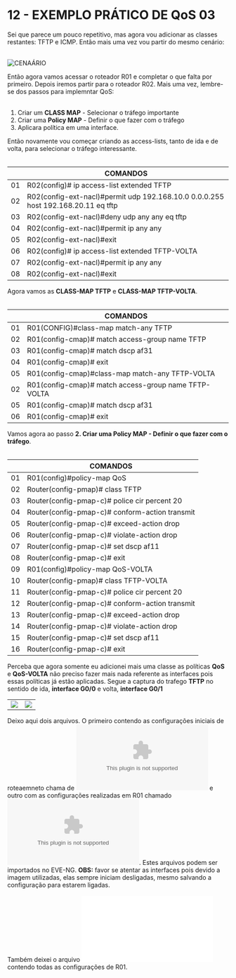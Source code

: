 # 12 - EXEMPLO PRÁTICO DE QoS 03
 
Sei que parece um pouco repetitivo, mas agora vou adicionar as classes restantes: TFTP e ICMP. Então mais uma vez vou partir do mesmo cenário: <br></br>

![CENAÁRIO](Imagens/01-cenario.png)

Então agora vamos acessar o roteador R01 e completar o que falta por primeiro. Depois iremos partir para o roteador R02. Mais uma vez, lembre-se dos passos para implemntar QoS:<br></br> 

1. Criar um **CLASS MAP** - Selecionar o tráfego importante
2. Criar uma **Policy MAP** - Definir o que fazer com o tráfego
3. Aplicara política em uma interface.

Então novamente vou começar criando as access-lists, tanto de ida e de volta,  para selecionar o tráfego interessante. <br></br>

|      |  COMANDOS                                                                             |
| :--: | ------------------------------------------------------------------------------------- | 
| 01   | R02(config)# ip access-list extended TFTP                                             |
| 02   | R02(config-ext-nacl)#permit udp 192.168.10.0 0.0.0.255 host 192.168.20.11 eq tftp     |
| 03   | R02(config-ext-nacl)#deny   udp any any eq tftp                                       |
| 04   | R02(config-ext-nacl)#permit ip any any                                                |
| 05   | R02(config-ext-nacl)#exit                                                             |
| 06   | R02(config)# ip access-list extended TFTP-VOLTA                                       |
| 07   | R02(config-ext-nacl)#permit ip any any                                                |
| 08   | R02(config-ext-nacl)#exit                                                             |

Agora vamos as **CLASS-MAP TFTP** e **CLASS-MAP TFTP-VOLTA**. <br></br>

|      |  COMANDOS                                                                        |
| :--: | -------------------------------------------------------------------------------- | 
| 01   | R01(CONFIG)#class-map match-any TFTP                                             |
| 02   | R01(config-cmap)# match access-group name TFTP                                   |
| 03   | R01(config-cmap)# match dscp af31                                                |
| 04   | R01(config-cmap)# exit                                                           |
| 05   | R01(config-cmap)#class-map match-any TFTP-VOLTA                                  |
| 02   | R01(config-cmap)# match access-group name TFTP-VOLTA                             |
| 05   | R01(config-cmap)# match dscp af31                                                |
| 06   | R01(config-cmap)# exit                                                           |

Vamos agora ao passo **2. Criar uma **Policy MAP** - Definir o que fazer com o tráfego**. <br></br>

|      |  COMANDOS                                                                        |
| :--: | -------------------------------------------------------------------------------- | 
| 01   | R01(config)#policy-map QoS                                                       |
| 02   | Router(config-pmap)# class TFTP                                                  |
| 03   | Router(config-pmap-c)# police cir percent 20                                     |
| 04   | Router(config-pmap-c)# conform-action transmit                                   |
| 05   | Router(config-pmap-c)# exceed-action drop                                        |
| 06   | Router(config-pmap-c)# violate-action drop                                       |
| 07   | Router(config-pmap-c)#  set dscp af11                                            |
| 08   | Router(config-pmap-c)# exit                                                      |
| 09   | R01(config)#policy-map QoS-VOLTA                                                 |
| 10   | Router(config-pmap)# class TFTP-VOLTA                                            |
| 11   | Router(config-pmap-c)# police cir percent 20                                     |
| 12   | Router(config-pmap-c)# conform-action transmit                                   |
| 13   | Router(config-pmap-c)# exceed-action drop                                        |
| 14   | Router(config-pmap-c)# violate-action drop                                       |
| 15   | Router(config-pmap-c)#  set dscp af11                                            |
| 16   | Router(config-pmap-c)# exit                                                      |

Perceba que agora somente eu adicionei mais uma classe as políticas **QoS** e **QoS-VOLTA** não preciso fazer mais nada referente as interfaces pois essas políticas já estão aplicadas. Segue a captura do trafego **TFTP** no sentido de ida, **interface G0/0** e volta, **interface G0/1**
<table>
    <tr >
        <td width="50%"> <img src="Imagens/wireshark/01-TFTP_R01_G0_0.png"></img> </td>
        <td width="50%"> <img src="Imagens/wireshark/02-TFTP_R01_G0_1.png"></img> </td>
    </tr>
</table>


Deixo aqui dois arquivos. O primeiro contendo as configurações iniciais de roteaemneto chama de ![01-QoS(Zerado).zip](Arquivos/01-QoS(Zerado).zip) e outro com as configurações realizadas em R01 chamado ![02-QoS_(R02).zip](Arquivos/02-QoS_(R02).zip). Estes arquivos podem ser importados no EVE-NG. **OBS:** favor se atentar as interfaces pois devido a imagem utilizadas, elas sempre iniciam desligadas, mesmo salvando a configuração para estarem ligadas. <br></br>
Também deixei o arquivo ![R02.txt](Arquivos/R02.txt) contendo todas as configurações de R01. <br></br>
